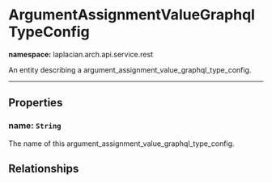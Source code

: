 # **ArgumentAssignmentValueGraphqlTypeConfig**
**namespace:** laplacian.arch.api.service.rest

An entity describing a argument_assignment_value_graphql_type_config.



---

## Properties

### name: `String`
The name of this argument_assignment_value_graphql_type_config.

## Relationships